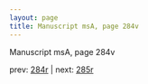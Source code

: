 ```yaml
---
layout: page
title: Manuscript msA, page 284v
---
```


Manuscript msA, page 284v

prev:  [284r](../284r) | next:  [285r](../285r)